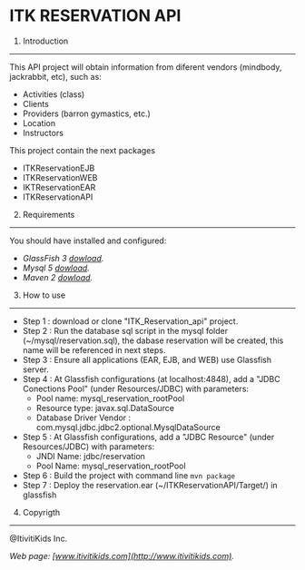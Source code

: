 ITK RESERVATION API
===================

1. Introduction
-------------------------
    
This API project will obtain information from diferent vendors (mindbody, jackrabbit, etc), such as:

* Activities (class)
* Clients
* Providers (barron gymastics, etc.)
* Location
* Instructors

This project contain  the next packages
* ITKReservationEJB
* ITKReservationWEB
* IKTReservationEAR
* ITKReservationAPI


2. Requirements
-------------------------
You should have installed and configured:
* *GlassFish 3 [dowload](http://glassfish.java.net/public/downloadsindex.html).*
* *Mysql 5 [dowload](http://dev.mysql.com/downloads/).* 
* *Maven 2 [dowload](http://maven.apache.org/download.cgi).* 


3. How to use
-------------------------
* Step 1 : download or clone "ITK_Reservation_api" project.
* Step 2 : Run the database sql script in the mysql folder (~/mysql/reservation.sql), the dabase reservation will be created, this name will be referenced in next steps.
* Step 3 : Ensure all applications (EAR, EJB, and WEB) use Glassfish server.
* Step 4 : At Glassfish configurations (at localhost:4848), add a "JDBC Conections Pool" (under Resources/JDBC) with parameters: 
    * Pool name: mysql_reservation_rootPool 
    * Resource type: javax.sql.DataSource 
    * Database Driver Vendor : com.mysql.jdbc.jdbc2.optional.MysqlDataSource
* Step 5 : At Glassfish configurations, add a "JDBC Resource" (under Resources/JDBC) with parameters: 
    * JNDI Name: jdbc/reservation
    * Pool Name: mysql_reservation_rootPool
* Step 6 : Build the project with command line `mvn package` 
* Step 7 : Deploy the reservation.ear (~/ITKReservationAPI/Target/) in glassfish


4. Copyrigth
-------------------------
   @ItivitiKids Inc.

   *Web page: [www.itivitikids.com](http://www.itivitikids.com).*

